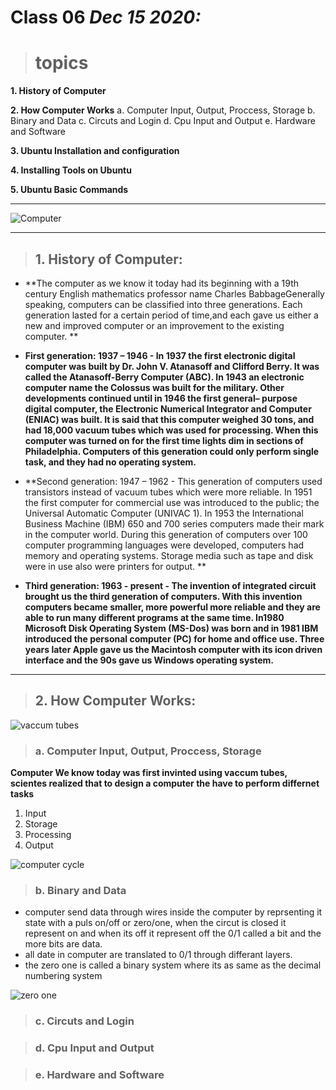 
# Class 06 *Dec 15 2020:*

> # topics

__1. History of Computer__

__2. How Computer Works__
      a. Computer Input, Output, Proccess, Storage
      b. Binary and Data 
      c. Circuts and Login 
      d. Cpu Input and Output
      e. Hardware and Software

__3. Ubuntu Installation and configuration__

__4. Installing Tools on Ubuntu__ 

__5. Ubuntu Basic Commands__

---

![Computer](https://miro.medium.com/max/3000/1*NZsNSuNxe_O2YW1ybboOvA.jpeg)

---

> ## 1. History of Computer:
* **The computer as we know it today had its beginning with a 19th century English mathematics professor name Charles BabbageGenerally speaking, computers can be classified into three generations. Each generation lasted for a certain period of
time,and each gave us either a new and improved computer or an improvement to the existing computer. **

* **First generation: 1937 – 1946 - In 1937 the first electronic digital computer was built by Dr. John V. Atanasoff and Clifford Berry. It was called the Atanasoff-Berry Computer (ABC). In 1943 an electronic computer name the Colossus was built for the military. Other developments continued until in 1946 the first general– purpose digital computer, the Electronic Numerical Integrator and Computer (ENIAC) was built. It is said that this computer weighed 30 tons, and had 18,000 vacuum tubes which was used for processing. When this computer was turned on for the first time lights dim in sections of Philadelphia. Computers of this generation could only perform single task, and they had no operating system.**

* **Second generation: 1947 – 1962 - This generation of computers used transistors instead of vacuum tubes which were more reliable. In 1951 the first computer for commercial use was introduced to the public; the Universal Automatic Computer (UNIVAC 1). In 1953 the International Business Machine (IBM) 650 and 700 series computers made their mark in the computer world. During this generation of computers over 100 computer programming languages were developed, computers had memory and operating systems. Storage media such as tape and disk were in use also were printers for output. **

* **Third generation: 1963 - present - The invention of integrated circuit brought us the third generation of computers. With this invention computers became smaller, more powerful more reliable and they are able to run many different programs at the same time. In1980 Microsoft Disk Operating System (MS-Dos) was born and in 1981 IBM introduced the personal computer (PC) for home and office use. Three years later Apple gave us the Macintosh computer with its icon driven interface and the 90s gave us Windows operating system.**

---

> ## 2. How Computer Works:

![vaccum tubes](https://www.nutsvolts.com/uploads/articles/NV_1106_Trinkaus_large.jpg)
> ### a. Computer Input, Output, Proccess, Storage
  **Computer We know today was first invinted using vaccum tubes, scientes realized  that to design a computer the have to perform differnet tasks**
  1. Input 
  2. Storage 
  3. Processing 
  4. Output
 
 ![computer cycle](https://www.ictlounge.com/Images/input_process_output_diagr2.gif)
 
 > ### b. Binary and Data 
 * computer send data through wires inside the computer by reprsenting it state with a puls on/off or zero/one, when the circut is closed it represent on and when its off it represent off the 0/1 called a bit and the more bits are data. 
 * all date in computer are translated to 0/1 through differant layers.
 * the zero one is called a binary system where its as same as the decimal numbering system 
 
 ![zero one](https://encrypted-tbn0.gstatic.com/images?q=tbn:ANd9GcQdY-JYvrWUgYDdMYeRQVScMyNQpBb6s2v2RQ&usqp=CAU)
 
  
 > ### c. Circuts and Login
 
 > ### d. Cpu Input and Output
 
 > ### e. Hardware and Software
 
 
